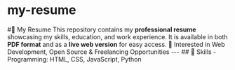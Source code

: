 # my-resume
#📄 My Resume  This repository contains my **professional resume** showcasing my skills, education, and work experience.  It is available in both **PDF format** and as a **live web version** for easy access.   🚀 Interested in Web Development, Open Source &amp; Freelancing Opportunities    ---  ## 🔧 Skills - Programming: HTML, CSS, JavaScript, Python 
